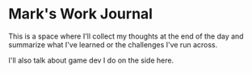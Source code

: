 # Mark's Work Journal

This is a space where I'll collect my thoughts at the end of the day and summarize what I've learned or the challenges I've run across.

I'll also talk about game dev I do on the side here. 